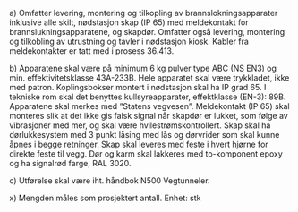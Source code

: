 a) Omfatter levering, montering og tilkopling av brannslokningsapparater inklusive alle skilt, nødstasjon skap (IP 65) med meldekontakt for brannslukningsapparatene, og skapdør. Omfatter også levering, montering og tilkobling av utrustning og tavler i nødstasjon kiosk. Kabler fra meldekontakter er tatt med i prosess 36.413.

b) Apparatene skal være på minimum 6 kg pulver type ABC (NS EN3) og min. effektivitetsklasse 43A-233B. Hele apparatet skal være trykkladet, ikke med patron. Koplingsbokser montert i nødstasjon skal ha IP grad 65.
I tekniske rom skal det benyttes kullsyreapparater, effektklasse (EN-3): 89B.
Apparatene skal merkes med ”Statens vegvesen”.
Meldekontakt (IP 65) skal monteres slik at det ikke gis falsk signal når skapdør er lukket, som følge av vibrasjoner med mer, og skal være hvilestrømskontrollert.
Skap skal ha dørlukkesystem med 3 punkt låsing med lås og dørvrider som skal kunne åpnes i begge retninger. Skap skal leveres med feste i hvert hjørne for direkte feste til vegg. Dør og karm skal lakkeres med to-komponent epoxy og ha signalrød farge, RAL 3020.

c) Utførelse skal være iht. håndbok N500 Vegtunneler.

x) Mengden måles som prosjektert antall. Enhet: stk


